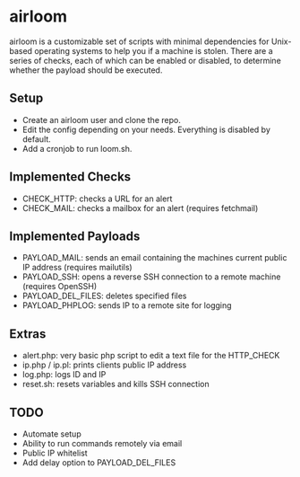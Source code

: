 airloom
=======

airloom is a customizable set of scripts with minimal dependencies for Unix-based operating systems to help you if a machine is stolen. There are a series of checks, each of which can be enabled or disabled, to determine whether the payload should be executed.

Setup
-------------
* Create an airloom user and clone the repo.
* Edit the config depending on your needs. Everything is disabled by default.
* Add a cronjob to run loom.sh.

Implemented Checks
-------------
* CHECK_HTTP: checks a URL for an alert
* CHECK_MAIL: checks a mailbox for an alert (requires fetchmail)

Implemented Payloads
-------------
* PAYLOAD_MAIL: sends an email containing the machines current public IP address (requires mailutils)
* PAYLOAD_SSH: opens a reverse SSH connection to a remote machine (requires OpenSSH)
* PAYLOAD_DEL_FILES: deletes specified files
* PAYLOAD_PHPLOG: sends IP to a remote site for logging

Extras
-------------
* alert.php: very basic php script to edit a text file for the HTTP_CHECK
* ip.php / ip.pl: prints clients public IP address
* log.php: logs ID and IP
* reset.sh: resets variables and kills SSH connection

TODO
-------------
* Automate setup
* Ability to run commands remotely via email
* Public IP whitelist
* Add delay option to PAYLOAD_DEL_FILES
